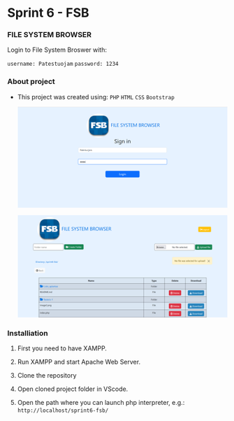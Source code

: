 # Sprint 6 - FSB

### FILE SYSTEM BROWSER 

Login to File System Broswer with:

`username: Patestuojam`
`password: 1234`



### About project

* This project was created using:
            `PHP`
            `HTML`
            `CSS` 
            `Bootstrap`
            
  ![alt text](https://github.com/ESat777/sprint6-fsb/blob/main/Pictures/fsb1.png)


    ![alt text](https://github.com/ESat777/sprint6-fsb/blob/main/Pictures/fsb2.png)

### Installiation

1. First you need to have XAMPP.

2. Run XAMPP and start Apache Web Server.

3. Clone the repository

4. Open cloned project folder in VScode.

5. Open the path where you can launch php interpreter, e.g.: `http://localhost/sprint6-fsb/`


